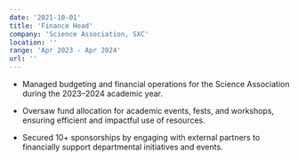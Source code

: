 ```yaml
---
date: '2021-10-01'
title: 'Finance Head'
company: 'Science Association, SXC'
location: ''
range: 'Apr 2023 - Apr 2024'
url: ''
---
```


- Managed budgeting and financial operations for the Science Association during the 2023–2024 academic year.

- Oversaw fund allocation for academic events, fests, and workshops, ensuring efficient and impactful use of resources.

- Secured 10+ sponsorships by engaging with external partners to financially support departmental initiatives and events.
